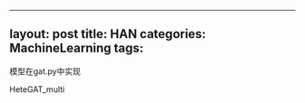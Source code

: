 
---
  layout: post
  title: HAN
  categories: MachineLearning
  tags:
--- 


模型在gat.py中实现


HeteGAT_multi


